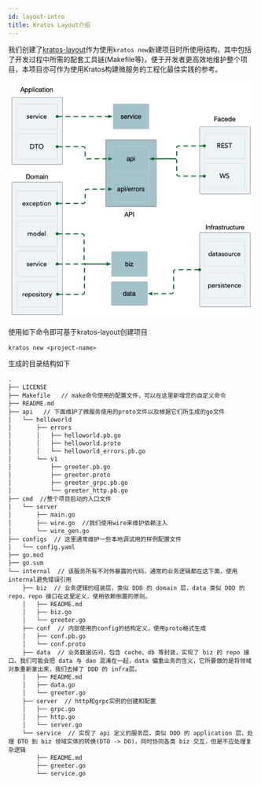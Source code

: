 ```yaml
---
id: layout-intro
title: Kratos Layout介绍
---
```

我们创建了[kratos-layout](https://github.com/go-kratos/kratos-layout)作为使用`kratos new`新建项目时所使用结构，其中包括了开发过程中所需的配套工具链(Makefile等)，便于开发者更高效地维护整个项目，本项目亦可作为使用Kratos构建微服务的工程化最佳实践的参考。

<img src="../../images/ddd.jpg" alt="kratos ddd" width="500px" />

使用如下命令即可基于kratos-layout创建项目

```
kratos new <project-name>
```

生成的目录结构如下

```
.
├── LICENSE  
├── Makefile   // make命令使用的配置文件，可以在这里新增您的自定义命令
├── README.md     
├── api   // 下面维护了微服务使用的proto文件以及根据它们所生成的go文件
│   └── helloworld
│       ├── errors
│       │   ├── helloworld.pb.go
│       │   ├── helloworld.proto
│       │   └── helloworld_errors.pb.go
│       └── v1
│           ├── greeter.pb.go
│           ├── greeter.proto
│           ├── greeter_grpc.pb.go
│           └── greeter_http.pb.go
├── cmd  //整个项目启动的入口文件
│   └── server
│       ├── main.go
│       ├── wire.go  //我们使用wire来维护依赖注入
│       └── wire_gen.go
├── configs  // 这里通常维护一些本地调试用的样例配置文件
│   └── config.yaml
├── go.mod           
├── go.sum
└── internal  // 该服务所有不对外暴露的代码，通常的业务逻辑都在这下面，使用internal避免错误引用
    ├── biz  // 业务逻辑的组装层，类似 DDD 的 domain 层，data 类似 DDD 的 repo，repo 接口在这里定义，使用依赖倒置的原则。
    │   ├── README.md
    │   ├── biz.go
    │   └── greeter.go
    ├── conf  // 内部使用的config的结构定义，使用proto格式生成
    │   ├── conf.pb.go
    │   └── conf.proto
    ├── data  // 业务数据访问，包含 cache、db 等封装，实现了 biz 的 repo 接口。我们可能会把 data 与 dao 混淆在一起，data 偏重业务的含义，它所要做的是将领域对象重新拿出来，我们去掉了 DDD 的 infra层。
    │   ├── README.md
    │   ├── data.go
    │   └── greeter.go
    ├── server  // http和grpc实例的创建和配置
    │   ├── grpc.go
    │   ├── http.go
    │   └── server.go
    └── service  // 实现了 api 定义的服务层，类似 DDD 的 application 层，处理 DTO 到 biz 领域实体的转换(DTO -> DO)，同时协同各类 biz 交互，但是不应处理复杂逻辑
        ├── README.md
        ├── greeter.go
        └── service.go
```
